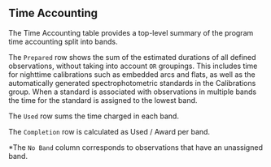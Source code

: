 ## Time Accounting

The Time Accounting table provides a top-level summary of the program time accounting split into bands.

The `Prepared` row shows the sum of the estimated durations of all defined observations, without taking into account `OR` groupings.  This includes time for nighttime calibrations such as embedded arcs and flats, as well as the automatically generated spectrophotometric standards in the Calibrations group.  When a standard is associated with observations in multiple bands the time for the standard is assigned to the lowest band.

The `Used` row sums the time charged in each band.

The `Completion` row is calculated as Used / Award per band.

*The `No Band` column corresponds to observations that have an unassigned band.
